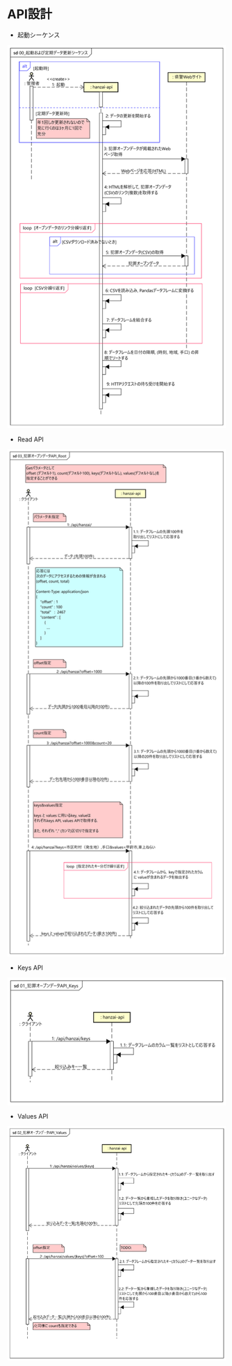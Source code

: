# API設計

- 起動シーケンス
<img src="../img/00_%E8%B5%B7%E5%8B%95%E3%81%8A%E3%82%88%E3%81%B3%E5%AE%9A%E6%9C%9F%E3%83%87%E3%83%BC%E3%82%BF%E6%9B%B4%E6%96%B0%E3%82%B7%E3%83%BC%E3%82%B1%E3%83%B3%E3%82%B9.svg" width="700">

- Read API
<img src="../img/03_%E7%8A%AF%E7%BD%AA%E3%82%AA%E3%83%BC%E3%83%97%E3%83%B3%E3%83%87%E3%83%BC%E3%82%BFAPI_Root.svg" width="700">
 
 - Keys API
<img src="../img/01_%E7%8A%AF%E7%BD%AA%E3%82%AA%E3%83%BC%E3%83%97%E3%83%B3%E3%83%87%E3%83%BC%E3%82%BFAPI_Keys.svg" width="700">
 
 - Values API
<img src="../img/02_%E7%8A%AF%E7%BD%AA%E3%82%AA%E3%83%BC%E3%83%97%E3%83%B3%E3%83%87%E3%83%BC%E3%82%BFAPI_Values.svg" width="700">
